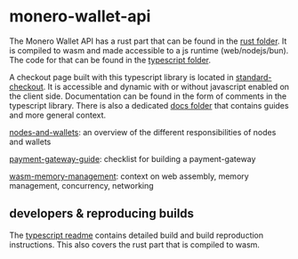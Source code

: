 # monero-wallet-api

The Monero Wallet API has a rust part that can be found in the [rust folder](rust). It is compiled to wasm and made accessible to a js runtime (web/nodejs/bun). The code for that can be found in the [typescript folder](typescript).

A checkout page built with this typescript library is located in [standard-checkout](standard-checkout). It is accessible and dynamic with or without javascript enabled on the client side.
Documentation can be found in the form of comments in the typescript library.
There is also a dedicated [docs folder](docs) that contains guides and more general context.

[nodes-and-wallets](docs/nodes-and-wallets.md): an overview of the different responsibilities of nodes and wallets

[payment-gateway-guide](docs/payment-gateway-guide.md): checklist for building a payment-gateway

[wasm-memory-management](docs/wasm-memory-management.md): context on web assembly, memory management, concurrency, networking

## developers & reproducing builds

The [typescript readme](typescript/README.md) contains detailed build and build reproduction instructions. This also covers the rust part that is compiled to wasm.
